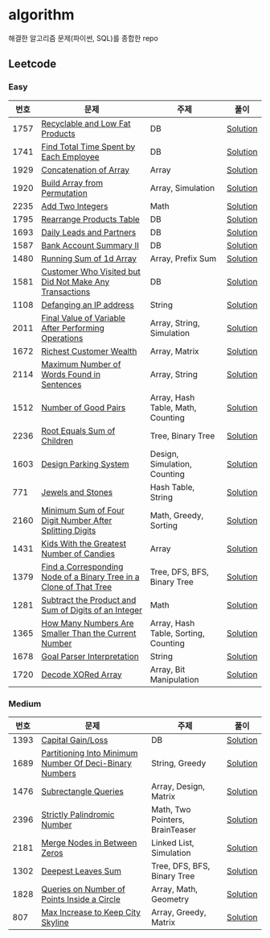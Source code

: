 # algorithm
해결한 알고리즘 문제(파이썬, SQL)를 종합한 repo

<h2>Leetcode</h2>

<h3>Easy</h3>

|번호|문제|주제|풀이|
|---|---|---|---|
|1757|[Recyclable and Low Fat Products](https://leetcode.com/problems/recyclable-and-low-fat-products/)|DB|[Solution](https://github.com/desfox/algorithm/blob/master/leetcode/easy/1757.sql)|
|1741|[Find Total Time Spent by Each Employee](https://leetcode.com/problems/find-total-time-spent-by-each-employee/)|DB|[Solution](https://github.com/desfox/algorithm/blob/master/leetcode/easy/1741.sql)|
|1929|[Concatenation of Array](https://leetcode.com/problems/concatenation-of-array/)|Array|[Solution](https://github.com/desfox/algorithm/blob/master/leetcode/easy/1929.py)|
|1920|[Build Array from Permutation](https://leetcode.com/problems/build-array-from-permutation/)|Array, Simulation|[Solution](https://github.com/desfox/algorithm/blob/master/leetcode/easy/1920.py)|
|2235|[Add Two Integers](https://leetcode.com/problems/add-two-integers/)|Math|[Solution](https://github.com/desfox/algorithm/blob/master/leetcode/easy/2235.py)|
|1795|[Rearrange Products Table](https://leetcode.com/problems/rearrange-products-table/)|DB|[Solution](https://github.com/desfox/algorithm/blob/master/leetcode/easy/1795.sql)|
|1693|[Daily Leads and Partners](https://leetcode.com/problems/daily-leads-and-partners/)|DB|[Solution](https://github.com/desfox/algorithm/blob/master/leetcode/easy/1693.sql)|
|1587|[Bank Account Summary II](https://leetcode.com/problems/bank-account-summary-ii/)|DB|[Solution](https://github.com/desfox/algorithm/blob/master/leetcode/easy/1587.sql)|
|1480|[Running Sum of 1d Array](https://leetcode.com/problems/running-sum-of-1d-array/)|Array, Prefix Sum|[Solution](https://github.com/desfox/algorithm/blob/master/leetcode/easy/1480.py)|
|1581|[Customer Who Visited but Did Not Make Any Transactions](https://leetcode.com/problems/customer-who-visited-but-did-not-make-any-transactions/)|DB|[Solution](https://github.com/desfox/algorithm/blob/master/leetcode/easy/1581.sql)|
|1108|[Defanging an IP address](https://leetcode.com/problems/defanging-an-ip-address/)|String|[Solution](https://github.com/desfox/algorithm/blob/master/leetcode/easy/1108.py)|
|2011|[Final Value of Variable After Performing Operations](https://leetcode.com/problems/final-value-of-variable-after-performing-operations/)|Array, String, Simulation|[Solution](https://github.com/desfox/algorithm/blob/master/leetcode/easy/2011.py)|
|1672|[Richest Customer Wealth](https://leetcode.com/problems/richest-customer-wealth/)|Array, Matrix|[Solution](https://github.com/desfox/algorithm/blob/master/leetcode/easy/1672.py)|
|2114|[Maximum Number of Words Found in Sentences](https://leetcode.com/problems/maximum-number-of-words-found-in-sentences/)|Array, String|[Solution](https://github.com/desfox/algorithm/blob/master/leetcode/easy/2114.py)|
|1512|[Number of Good Pairs](https://leetcode.com/problems/number-of-good-pairs/)|Array, Hash Table, Math, Counting|[Solution](https://github.com/desfox/algorithm/blob/master/leetcode/easy/1512.py)|
|2236|[Root Equals Sum of Children](https://leetcode.com/problems/root-equals-sum-of-children/)|Tree, Binary Tree|[Solution](https://github.com/desfox/algorithm/blob/master/leetcode/easy/2236.py)|
|1603|[Design Parking System](https://leetcode.com/problems/design-parking-system/)|Design, Simulation, Counting|[Solution](https://github.com/desfox/algorithm/blob/master/leetcode/easy/1603.py)|
|771|[Jewels and Stones](https://leetcode.com/problems/jewels-and-stones/)|Hash Table, String|[Solution](https://github.com/desfox/algorithm/blob/master/leetcode/easy/771.py)|
|2160|[Minimum Sum of Four Digit Number After Splitting Digits](https://leetcode.com/problems/minimum-sum-of-four-digit-number-after-splitting-digits/)|Math, Greedy, Sorting|[Solution](https://github.com/desfox/algorithm/blob/master/leetcode/easy/2160.py)|
|1431|[Kids With the Greatest Number of Candies](https://leetcode.com/problems/kids-with-the-greatest-number-of-candies/)|Array|[Solution](https://github.com/desfox/algorithm/blob/master/leetcode/easy/1431.py)|
|1379|[Find a Corresponding Node of a Binary Tree in a Clone of That Tree](https://leetcode.com/problems/find-a-corresponding-node-of-a-binary-tree-in-a-clone-of-that-tree/)|Tree, DFS, BFS, Binary Tree|[Solution](https://github.com/desfox/algorithm/blob/master/leetcode/easy/1379.py)|
|1281|[Subtract the Product and Sum of Digits of an Integer](https://leetcode.com/problems/subtract-the-product-and-sum-of-digits-of-an-integer/)|Math|[Solution](https://github.com/desfox/algorithm/blob/master/leetcode/easy/1281.py)|
|1365|[How Many Numbers Are Smaller Than the Current Number](https://leetcode.com/problems/how-many-numbers-are-smaller-than-the-current-number/)|Array, Hash Table, Sorting, Counting|[Solution](https://github.com/desfox/algorithm/blob/master/leetcode/easy/1365.py)|
|1678|[Goal Parser Interpretation](https://leetcode.com/problems/goal-parser-interpretation/)|String|[Solution](https://github.com/desfox/algorithm/blob/master/leetcode/easy/1678.py)|
|1720|[Decode XORed Array](https://leetcode.com/problems/decode-xored-array/)|Array, Bit Manipulation|[Solution](https://github.com/desfox/algorithm/blob/master/leetcode/easy/1720.py)|



<h3>Medium</h3>

|번호|문제|주제|풀이|
|---|---|---|---|
|1393|[Capital Gain/Loss](https://leetcode.com/problems/capital-gainloss/)|DB|[Solution](https://github.com/desfox/algorithm/blob/master/leetcode/medium/1393.sql)|
|1689|[Partitioning Into Minimum Number Of Deci-Binary Numbers](https://leetcode.com/problems/partitioning-into-minimum-number-of-deci-binary-numbers/)|String, Greedy|[Solution](https://github.com/desfox/algorithm/blob/master/leetcode/medium/1689.py)|
|1476|[Subrectangle Queries](https://leetcode.com/problems/subrectangle-queries/)|Array, Design, Matrix|[Solution](https://github.com/desfox/algorithm/blob/master/leetcode/medium/1476.py)|
|2396|[Strictly Palindromic Number](https://leetcode.com/problems/strictly-palindromic-number/)|Math, Two Pointers, BrainTeaser|[Solution](https://github.com/desfox/algorithm/blob/master/leetcode/medium/2396.py)|
|2181|[Merge Nodes in Between Zeros](https://leetcode.com/problems/merge-nodes-in-between-zeros/)|Linked List, Simulation|[Solution](https://github.com/desfox/algorithm/blob/master/leetcode/medium/2181.py)|
|1302|[Deepest Leaves Sum](https://leetcode.com/problems/deepest-leaves-sum/)|Tree, DFS, BFS, Binary Tree|[Solution](https://github.com/desfox/algorithm/blob/master/leetcode/medium/1302.py)|
|1828|[Queries on Number of Points Inside a Circle](https://leetcode.com/problems/queries-on-number-of-points-inside-a-circle/)|Array, Math, Geometry|[Solution](https://github.com/desfox/algorithm/blob/master/leetcode/medium/1828.py)|
|807|[Max Increase to Keep City Skyline](https://leetcode.com/problems/max-increase-to-keep-city-skyline/)|Array, Greedy, Matrix|[Solution](https://github.com/desfox/algorithm/blob/master/leetcode/medium/807.py)|
